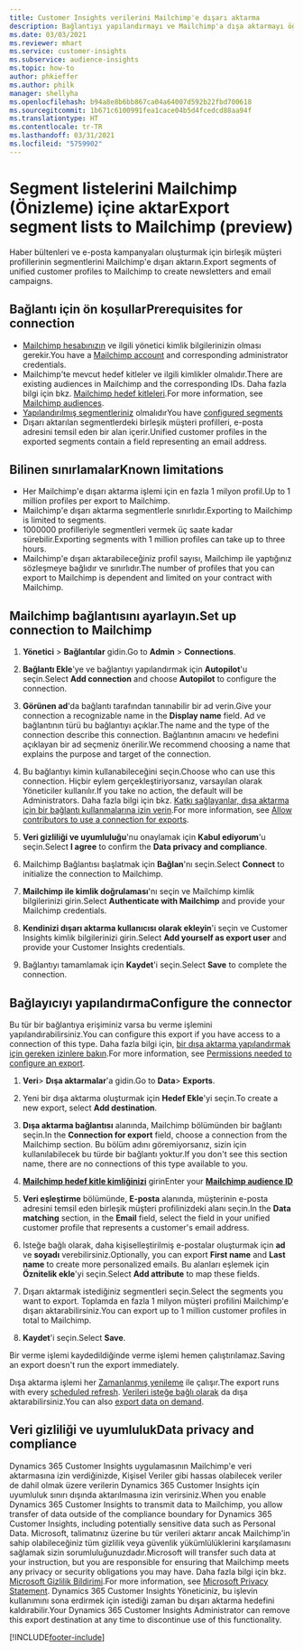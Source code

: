 ```yaml
---
title: Customer Insights verilerini Mailchimp'e dışarı aktarma
description: Bağlantıyı yapılandırmayı ve Mailchimp'a dışa aktarmayı öğrenin.
ms.date: 03/03/2021
ms.reviewer: mhart
ms.service: customer-insights
ms.subservice: audience-insights
ms.topic: how-to
author: phkieffer
ms.author: philk
manager: shellyha
ms.openlocfilehash: b94a8e8b6bb867ca04a64007d592b22fbd700618
ms.sourcegitcommit: 1b671c6100991fea1cace04b5d4fcedcd88aa94f
ms.translationtype: HT
ms.contentlocale: tr-TR
ms.lasthandoff: 03/31/2021
ms.locfileid: "5759902"
---
```

# <a name="export-segment-lists-to-mailchimp-preview"></a><span data-ttu-id="f4ae8-103">Segment listelerini Mailchimp (Önizleme) içine aktar</span><span class="sxs-lookup"><span data-stu-id="f4ae8-103">Export segment lists to Mailchimp (preview)</span></span>

<span data-ttu-id="f4ae8-104">Haber bültenleri ve e-posta kampanyaları oluşturmak için birleşik müşteri profillerinin segmentlerini Mailchimp'e dışarı aktarın.</span><span class="sxs-lookup"><span data-stu-id="f4ae8-104">Export segments of unified customer profiles to Mailchimp to create newsletters and email campaigns.</span></span>

## <a name="prerequisites-for-connection"></a><span data-ttu-id="f4ae8-105">Bağlantı için ön koşullar</span><span class="sxs-lookup"><span data-stu-id="f4ae8-105">Prerequisites for connection</span></span>

-   <span data-ttu-id="f4ae8-106">[Mailchimp hesabınızın](https://mailchimp.com/) ve ilgili yönetici kimlik bilgilerinizin olması gerekir.</span><span class="sxs-lookup"><span data-stu-id="f4ae8-106">You have a [Mailchimp account](https://mailchimp.com/) and corresponding administrator credentials.</span></span>
-   <span data-ttu-id="f4ae8-107">Mailchimp'te mevcut hedef kitleler ve ilgili kimlikler olmalıdır.</span><span class="sxs-lookup"><span data-stu-id="f4ae8-107">There are existing audiences in Mailchimp and the corresponding IDs.</span></span> <span data-ttu-id="f4ae8-108">Daha fazla bilgi için bkz. [Mailchimp hedef kitleleri](https://mailchimp.com/help/create-audience/).</span><span class="sxs-lookup"><span data-stu-id="f4ae8-108">For more information, see [Mailchimp audiences](https://mailchimp.com/help/create-audience/).</span></span>
-   <span data-ttu-id="f4ae8-109">[Yapılandırılmış segmentleriniz](segments.md) olmalıdır</span><span class="sxs-lookup"><span data-stu-id="f4ae8-109">You have [configured segments](segments.md)</span></span>
-   <span data-ttu-id="f4ae8-110">Dışarı aktarılan segmentlerdeki birleşik müşteri profilleri, e-posta adresini temsil eden bir alan içerir.</span><span class="sxs-lookup"><span data-stu-id="f4ae8-110">Unified customer profiles in the exported segments contain a field representing an email address.</span></span>

## <a name="known-limitations"></a><span data-ttu-id="f4ae8-111">Bilinen sınırlamalar</span><span class="sxs-lookup"><span data-stu-id="f4ae8-111">Known limitations</span></span>

- <span data-ttu-id="f4ae8-112">Her Mailchimp'e dışarı aktarma işlemi için en fazla 1 milyon profil.</span><span class="sxs-lookup"><span data-stu-id="f4ae8-112">Up to 1 million profiles per export to Mailchimp.</span></span>
- <span data-ttu-id="f4ae8-113">Mailchimp'e dışarı aktarma segmentlerle sınırlıdır.</span><span class="sxs-lookup"><span data-stu-id="f4ae8-113">Exporting to Mailchimp is limited to segments.</span></span>
- <span data-ttu-id="f4ae8-114">1000000 profilleriyle segmentleri vermek üç saate kadar sürebilir.</span><span class="sxs-lookup"><span data-stu-id="f4ae8-114">Exporting segments with 1 million profiles can take up to three hours.</span></span> 
- <span data-ttu-id="f4ae8-115">Mailchimp'e dışarı aktarabileceğiniz profil sayısı, Mailchimp ile yaptığınız sözleşmeye bağlıdır ve sınırlıdır.</span><span class="sxs-lookup"><span data-stu-id="f4ae8-115">The number of profiles that you can export to Mailchimp is dependent and limited on your contract with Mailchimp.</span></span>

## <a name="set-up-connection-to-mailchimp"></a><span data-ttu-id="f4ae8-116">Mailchimp bağlantısını ayarlayın.</span><span class="sxs-lookup"><span data-stu-id="f4ae8-116">Set up connection to Mailchimp</span></span>

1. <span data-ttu-id="f4ae8-117">**Yönetici** > **Bağlantılar** gidin.</span><span class="sxs-lookup"><span data-stu-id="f4ae8-117">Go to **Admin** > **Connections**.</span></span>

1. <span data-ttu-id="f4ae8-118">**Bağlantı Ekle**'ye ve bağlantıyı yapılandırmak için **Autopilot**'u seçin.</span><span class="sxs-lookup"><span data-stu-id="f4ae8-118">Select **Add connection** and choose **Autopilot** to configure the connection.</span></span>

1. <span data-ttu-id="f4ae8-119">**Görünen ad**'da bağlantı tarafından tanınabilir bir ad verin.</span><span class="sxs-lookup"><span data-stu-id="f4ae8-119">Give your connection a recognizable name in the **Display name** field.</span></span> <span data-ttu-id="f4ae8-120">Ad ve bağlantının türü bu bağlantıyı açıklar.</span><span class="sxs-lookup"><span data-stu-id="f4ae8-120">The name and the type of the connection describe this connection.</span></span> <span data-ttu-id="f4ae8-121">Bağlantının amacını ve hedefini açıklayan bir ad seçmeniz önerilir.</span><span class="sxs-lookup"><span data-stu-id="f4ae8-121">We recommend choosing a name that explains the purpose and target of the connection.</span></span>

1. <span data-ttu-id="f4ae8-122">Bu bağlantıyı kimin kullanabileceğini seçin.</span><span class="sxs-lookup"><span data-stu-id="f4ae8-122">Choose who can use this connection.</span></span> <span data-ttu-id="f4ae8-123">Hiçbir eylem gerçekleştiriyorsanız, varsayılan olarak Yöneticiler kullanılır.</span><span class="sxs-lookup"><span data-stu-id="f4ae8-123">If you take no action, the default will be Administrators.</span></span> <span data-ttu-id="f4ae8-124">Daha fazla bilgi için bkz. [Katkı sağlayanlar, dışa aktarma için bir bağlantı kullanmalarına izin verin](connections.md#allow-contributors-to-use-a-connection-for-exports).</span><span class="sxs-lookup"><span data-stu-id="f4ae8-124">For more information, see [Allow contributors to use a connection for exports](connections.md#allow-contributors-to-use-a-connection-for-exports).</span></span>

1. <span data-ttu-id="f4ae8-125">**Veri gizliliği ve uyumluluğu**'nu onaylamak için **Kabul ediyorum**'u seçin.</span><span class="sxs-lookup"><span data-stu-id="f4ae8-125">Select **I agree** to confirm the **Data privacy and compliance**.</span></span>

1. <span data-ttu-id="f4ae8-126">Mailchimp Bağlantısı başlatmak için **Bağlan**'nı seçin.</span><span class="sxs-lookup"><span data-stu-id="f4ae8-126">Select **Connect** to initialize the connection to Mailchimp.</span></span>

1. <span data-ttu-id="f4ae8-127">**Mailchimp ile kimlik doğrulaması**'nı seçin ve Mailchimp kimlik bilgilerinizi girin.</span><span class="sxs-lookup"><span data-stu-id="f4ae8-127">Select **Authenticate with Mailchimp** and provide your Mailchimp credentials.</span></span>

1. <span data-ttu-id="f4ae8-128">**Kendinizi dışarı aktarma kullanıcısı olarak ekleyin**'i seçin ve Customer Insights kimlik bilgilerinizi girin.</span><span class="sxs-lookup"><span data-stu-id="f4ae8-128">Select **Add yourself as export user** and provide your Customer Insights credentials.</span></span>

1. <span data-ttu-id="f4ae8-129">Bağlantıyı tamamlamak için **Kaydet**'i seçin.</span><span class="sxs-lookup"><span data-stu-id="f4ae8-129">Select **Save** to complete the connection.</span></span> 

## <a name="configure-the-connector"></a><span data-ttu-id="f4ae8-130">Bağlayıcıyı yapılandırma</span><span class="sxs-lookup"><span data-stu-id="f4ae8-130">Configure the connector</span></span>

<span data-ttu-id="f4ae8-131">Bu tür bir bağlantıya erişiminiz varsa bu verme işlemini yapılandırabilirsiniz.</span><span class="sxs-lookup"><span data-stu-id="f4ae8-131">You can configure this export if you have access to a connection of this type.</span></span> <span data-ttu-id="f4ae8-132">Daha fazla bilgi için, [bir dışa aktarma yapılandırmak için gereken izinlere bakın](export-destinations.md#set-up-a-new-export).</span><span class="sxs-lookup"><span data-stu-id="f4ae8-132">For more information, see [Permissions needed to configure an export](export-destinations.md#set-up-a-new-export).</span></span>

1. <span data-ttu-id="f4ae8-133">**Veri**> **Dışa aktarmalar**'a gidin.</span><span class="sxs-lookup"><span data-stu-id="f4ae8-133">Go to **Data**> **Exports**.</span></span>

1. <span data-ttu-id="f4ae8-134">Yeni bir dışa aktarma oluşturmak için **Hedef Ekle**'yi seçin.</span><span class="sxs-lookup"><span data-stu-id="f4ae8-134">To create a new export, select **Add destination**.</span></span>

1. <span data-ttu-id="f4ae8-135">**Dışa aktarma bağlantısı** alanında, Mailchimp bölümünden bir bağlantı seçin.</span><span class="sxs-lookup"><span data-stu-id="f4ae8-135">In the **Connection for export** field, choose a connection from the Mailchimp section.</span></span> <span data-ttu-id="f4ae8-136">Bu bölüm adını göremiyorsanız, sizin için kullanılabilecek bu türde bir bağlantı yoktur.</span><span class="sxs-lookup"><span data-stu-id="f4ae8-136">If you don't see this section name, there are no connections of this type available to you.</span></span>

1. <span data-ttu-id="f4ae8-137">**[Mailchimp hedef kitle kimliğinizi](https://mailchimp.com/help/find-audience-id/)** girin</span><span class="sxs-lookup"><span data-stu-id="f4ae8-137">Enter your **[Mailchimp audience ID](https://mailchimp.com/help/find-audience-id/)**</span></span>

3. <span data-ttu-id="f4ae8-138">**Veri eşleştirme** bölümünde, **E-posta** alanında, müşterinin e-posta adresini temsil eden birleşik müşteri profilinizdeki alanı seçin.</span><span class="sxs-lookup"><span data-stu-id="f4ae8-138">In the **Data matching** section, in the **Email** field, select the field in your unified customer profile that represents a customer's email address.</span></span> 

1. <span data-ttu-id="f4ae8-139">Isteğe bağlı olarak, daha kişiselleştirilmiş e-postalar oluşturmak için **ad** ve **soyadı** verebilirsiniz.</span><span class="sxs-lookup"><span data-stu-id="f4ae8-139">Optionally, you can export **First name** and **Last name** to create more personalized emails.</span></span> <span data-ttu-id="f4ae8-140">Bu alanları eşlemek için **Öznitelik ekle**'yi seçin.</span><span class="sxs-lookup"><span data-stu-id="f4ae8-140">Select **Add attribute** to map these fields.</span></span>

1. <span data-ttu-id="f4ae8-141">Dışarı aktarmak istediğiniz segmentleri seçin.</span><span class="sxs-lookup"><span data-stu-id="f4ae8-141">Select the segments you want to export.</span></span> <span data-ttu-id="f4ae8-142">Toplamda en fazla 1 milyon müşteri profilini Mailchimp'e dışarı aktarabilirsiniz.</span><span class="sxs-lookup"><span data-stu-id="f4ae8-142">You can export up to 1 million customer profiles in total to Mailchimp.</span></span>

1. <span data-ttu-id="f4ae8-143">**Kaydet**'i seçin.</span><span class="sxs-lookup"><span data-stu-id="f4ae8-143">Select **Save**.</span></span>

<span data-ttu-id="f4ae8-144">Bir verme işlemi kaydedildiğinde verme işlemi hemen çalıştırılamaz.</span><span class="sxs-lookup"><span data-stu-id="f4ae8-144">Saving an export doesn't run the export immediately.</span></span>

<span data-ttu-id="f4ae8-145">Dışa aktarma işlemi her [Zamanlanmış yenileme](system.md#schedule-tab) ile çalışır.</span><span class="sxs-lookup"><span data-stu-id="f4ae8-145">The export runs with every [scheduled refresh](system.md#schedule-tab).</span></span> <span data-ttu-id="f4ae8-146">[Verileri isteğe bağlı olarak](export-destinations.md#run-exports-on-demand) da dışa aktarabilirsiniz.</span><span class="sxs-lookup"><span data-stu-id="f4ae8-146">You can also [export data on demand](export-destinations.md#run-exports-on-demand).</span></span> 

## <a name="data-privacy-and-compliance"></a><span data-ttu-id="f4ae8-147">Veri gizliliği ve uyumluluk</span><span class="sxs-lookup"><span data-stu-id="f4ae8-147">Data privacy and compliance</span></span>

<span data-ttu-id="f4ae8-148">Dynamics 365 Customer Insights uygulamasının Mailchimp'e veri aktarmasına izin verdiğinizde, Kişisel Veriler gibi hassas olabilecek veriler de dahil olmak üzere verilerin Dynamics 365 Customer Insights için uyumluluk sınırı dışında aktarılmasına izin verirsiniz.</span><span class="sxs-lookup"><span data-stu-id="f4ae8-148">When you enable Dynamics 365 Customer Insights to transmit data to Mailchimp, you allow transfer of data outside of the compliance boundary for Dynamics 365 Customer Insights, including potentially sensitive data such as Personal Data.</span></span> <span data-ttu-id="f4ae8-149">Microsoft, talimatınız üzerine bu tür verileri aktarır ancak Mailchimp'in sahip olabileceğiniz tüm gizlilik veya güvenlik yükümlülüklerini karşılamasını sağlamak sizin sorumluluğunuzdadır.</span><span class="sxs-lookup"><span data-stu-id="f4ae8-149">Microsoft will transfer such data at your instruction, but you are responsible for ensuring that Mailchimp meets any privacy or security obligations you may have.</span></span> <span data-ttu-id="f4ae8-150">Daha fazla bilgi için bkz. [Microsoft Gizlilik Bildirimi](https://go.microsoft.com/fwlink/?linkid=396732).</span><span class="sxs-lookup"><span data-stu-id="f4ae8-150">For more information, see [Microsoft Privacy Statement](https://go.microsoft.com/fwlink/?linkid=396732).</span></span>
<span data-ttu-id="f4ae8-151">Dynamics 365 Customer Insights Yöneticiniz, bu işlevin kullanımını sona erdirmek için istediği zaman bu dışarı aktarma hedefini kaldırabilir.</span><span class="sxs-lookup"><span data-stu-id="f4ae8-151">Your Dynamics 365 Customer Insights Administrator can remove this export destination at any time to discontinue use of this functionality.</span></span>

[!INCLUDE[footer-include](../includes/footer-banner.md)]
